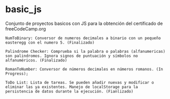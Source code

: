 # basic_js
Conjunto de proyectos basicos con JS para la obtención del certificado de freeCodeCamp.org
    
    NumToBinary: Conversor de numeros decimales a binario con un pequeño easteregg con el numero 5. (Finalizado)
    
    Palindrome Checker: Comprueba si la palabra o palabras (alfanumericas) son palindromos. Ignora signos de puntuación y símbolos no alfanuméricos. (Finalizado)
    
    RomanToNumber: Conversor de números decimales en números romanos. (In Progress);
    
    ToDo List: Lista de tareas. Se pueden añadir nuevas y modificar o eliminar las ya existentes. Manejo de localStorage para la persistencia de datos durante la ejecución. (Fianlizado)
